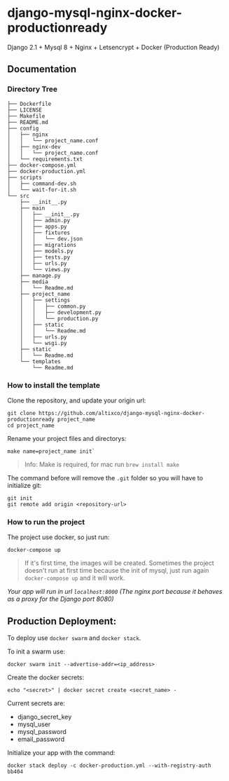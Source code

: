 # django-mysql-nginx-docker-productionready
Django 2.1 + Mysql 8 + Nginx + Letsencrypt + Docker (Production Ready)

## Documentation ##

### Directory Tree ###
```
├── Dockerfile
├── LICENSE
├── Makefile
├── README.md
├── config
│   ├── nginx
│   │   └── project_name.conf
│   ├── nginx-dev
│   │   └── project_name.conf
│   └── requirements.txt
├── docker-compose.yml
├── docker-production.yml
├── scripts
│   ├── command-dev.sh
│   └── wait-for-it.sh
└── src
    ├── __init__.py
    ├── main
    │   ├── __init__.py
    │   ├── admin.py
    │   ├── apps.py
    │   ├── fixtures
    │   │   └── dev.json
    │   ├── migrations
    │   ├── models.py
    │   ├── tests.py
    │   ├── urls.py
    │   └── views.py
    ├── manage.py
    ├── media
    │   └── Readme.md
    ├── project_name
    │   ├── settings
    │   │   ├── common.py
    │   │   ├── development.py
    │   │   └── production.py
    │   ├── static
    │   │   └── Readme.md
    │   ├── urls.py
    │   └── wsgi.py
    ├── static
    │   └── Readme.md
    └── templates
        └── Readme.md
```

### How to install the template ###

Clone the repository, and update your origin url: 
```
git clone https://github.com/altixco/django-mysql-nginx-docker-productionready project_name
cd project_name
```

Rename your project files and directorys:
```
make name=project_name init`
```
> Info: Make is required, for mac run `brew install make`

The command before will remove the `.git` folder so you will have to initialize git:
```
git init
git remote add origin <repository-url>
```

### How to run the project ###

The project use docker, so just run:

`docker-compose up`

> If it's first time, the images will be created. Sometimes the project doesn't run at first time because the init of mysql, just run again `docker-compose up` and it will work.

*Your app will run in url `localhost:8000` (The nginx port because it behaves as a proxy for the Django port 8080)*

## Production Deployment: ##

To deploy use `docker swarm` and `docker stack`.

To init a swarm use:
```
docker swarm init --advertise-addr=<ip_address>
```

Create the docker secrets:
```
echo "<secret>" | docker secret create <secret_name> -
```

Current secrets are:

* django_secret_key
* mysql_user
* mysql_password
* email_password

Initialize your app with the command:
```
docker stack deploy -c docker-production.yml --with-registry-auth bb404
```
